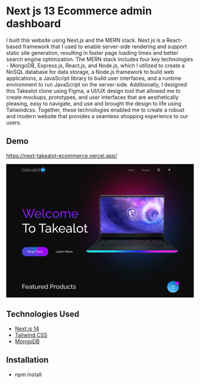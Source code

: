 # Next js 13 Ecommerce admin dashboard

I built this website using Next.js and the MERN stack. Next.js is a
React-based framework that I used to enable server-side rendering
and support static site generation, resulting in faster page loading
times and better search engine optimization. The MERN stack includes
four key technologies - MongoDB, Express.js, React.js, and Node.js,
which I utilized to create a NoSQL database for data storage, a
Node.js framework to build web applications, a JavaScript library to
build user interfaces, and a runtime environment to run JavaScript
on the server-side. Additionally, I designed this Takealot clone
using Figma, a UI/UX design tool that allowed me to create mockups,
prototypes, and user interfaces that are aesthetically pleasing,
easy to navigate, and use and brought the design to life using
Tailwindcss. Together, these technologies enabled me to create a
robust and modern website that provides a seamless shopping
experience to our users.

## Demo

https://next-takealot-ecommerce.vercel.app/

![Ethereal Notes Demo](public/next-takealot.png)

## Technologies Used

- [Next.js 14](https://nextjs.org/)
- [Tailwind CSS](https://tailwindcss.com/)
- [MongoDB](https://www.mongodb.com/)


## Installation

- npm install
